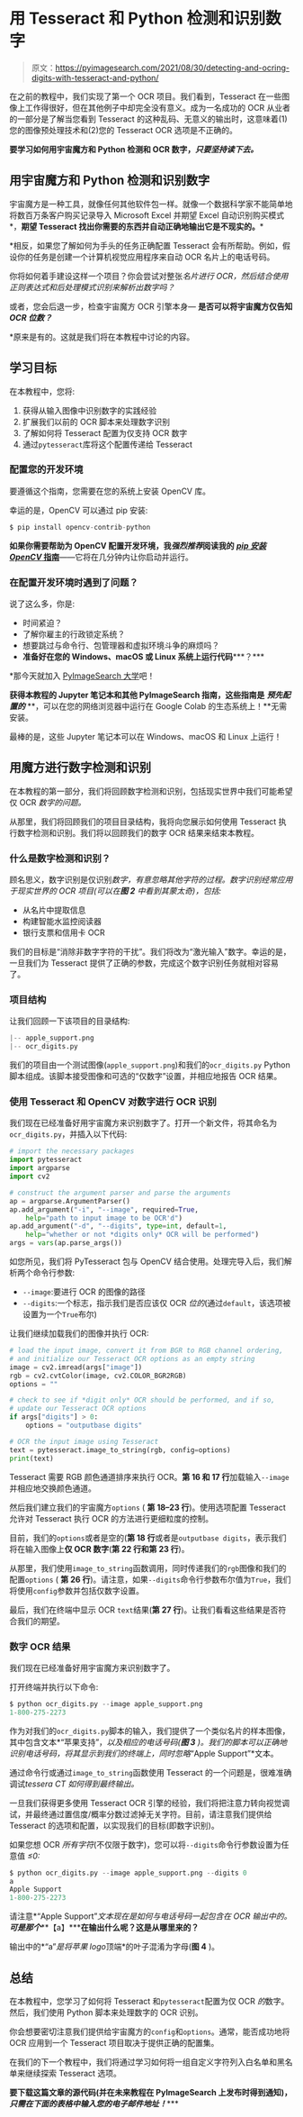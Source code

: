 # 用 Tesseract 和 Python 检测和识别数字

> 原文：<https://pyimagesearch.com/2021/08/30/detecting-and-ocring-digits-with-tesseract-and-python/>

在之前的教程中，我们实现了第一个 OCR 项目。我们看到，Tesseract 在一些图像上工作得很好，但在其他例子中却完全没有意义。成为一名成功的 OCR 从业者的一部分是了解当您看到 Tesseract 的这种乱码、无意义的输出时，这意味着(1)您的图像预处理技术和(2)您的 Tesseract OCR 选项是不正确的。

****要学习如何用宇宙魔方和 Python 检测和 OCR 数字，*只要坚持读下去。*****

## **用宇宙魔方和 Python 检测和识别数字**

宇宙魔方是一种工具，就像任何其他软件包一样。就像一个数据科学家不能简单地将数百万条客户购买记录导入 Microsoft Excel 并期望 Excel 自动识别购买模式*，**期望 Tesseract 找出你需要的东西并自动正确地输出它是不现实的。***

 *相反，如果您了解如何为手头的任务正确配置 Tesseract 会有所帮助。例如，假设你的任务是创建一个计算机视觉应用程序来自动 OCR 名片上的电话号码。

你将如何着手建设这样一个项目？你会尝试对整张*名片进行 OCR，然后结合使用正则表达式和后处理模式识别来解析出数字吗？*

或者，您会后退一步，检查宇宙魔方 OCR 引擎本身— **是否可以将宇宙魔方仅告知*****OCR 位数？***

 *原来是有的。这就是我们将在本教程中讨论的内容。

## **学习目标**

在本教程中，您将:

1.  获得从输入图像中识别数字的实践经验
2.  扩展我们以前的 OCR 脚本来处理数字识别
3.  了解如何将 Tesseract 配置为仅支持 OCR 数字
4.  通过`pytesseract`库将这个配置传递给 Tesseract

### **配置您的开发环境**

要遵循这个指南，您需要在您的系统上安装 OpenCV 库。

幸运的是，OpenCV 可以通过 pip 安装:

```py
$ pip install opencv-contrib-python
```

**如果你需要帮助为 OpenCV 配置开发环境，我*强烈推荐*阅读我的** [***pip 安装 OpenCV* 指南**](https://pyimagesearch.com/2018/09/19/pip-install-opencv/)——它将在几分钟内让你启动并运行。

### **在配置开发环境时遇到了问题？**

说了这么多，你是:

*   时间紧迫？
*   了解你雇主的行政锁定系统？
*   想要跳过与命令行、包管理器和虚拟环境斗争的麻烦吗？
*   **准备好在您的 Windows、macOS 或 Linux 系统上运行代码*****？***

 *那今天就加入 [PyImageSearch 大学](https://pyimagesearch.com/pyimagesearch-university/)吧！

**获得本教程的 Jupyter 笔记本和其他 PyImageSearch 指南，这些指南是** ***预先配置的*** **，可以在您的网络浏览器中运行在 Google Colab 的生态系统上！**无需安装。

最棒的是，这些 Jupyter 笔记本可以在 Windows、macOS 和 Linux 上运行！

## **用魔方进行数字检测和识别**

在本教程的第一部分，我们将回顾数字检测和识别，包括现实世界中我们可能希望仅 OCR *数字的问题。*

从那里，我们将回顾我们的项目目录结构，我将向您展示如何使用 Tesseract 执行数字检测和识别。我们将以回顾我们的数字 OCR 结果来结束本教程。

### 什么是数字检测和识别？

顾名思义，数字识别是仅识别*数字，有意忽略其他字符的过程。数字识别经常应用于现实世界的 OCR 项目(可以在**图** **2** 中看到其蒙太奇)，包括:*

*   从名片中提取信息
*   构建智能水监控阅读器
*   银行支票和信用卡 OCR

我们的目标是“消除非数字字符的干扰”。我们将改为“激光输入”数字。幸运的是，一旦我们为 Tesseract 提供了正确的参数，完成这个数字识别任务就相对容易了。

### **项目结构**

让我们回顾一下该项目的目录结构:

```py
|-- apple_support.png
|-- ocr_digits.py
```

我们的项目由一个测试图像(`apple_support.png`)和我们的`ocr_digits.py` Python 脚本组成。该脚本接受图像和可选的“仅数字”设置，并相应地报告 OCR 结果。

### **使用 Tesseract 和 OpenCV 对数字进行 OCR 识别**

我们现在已经准备好用宇宙魔方来识别数字了。打开一个新文件，将其命名为`ocr_digits.py`，并插入以下代码:

```py
# import the necessary packages
import pytesseract
import argparse
import cv2

# construct the argument parser and parse the arguments
ap = argparse.ArgumentParser()
ap.add_argument("-i", "--image", required=True,
	help="path to input image to be OCR'd")
ap.add_argument("-d", "--digits", type=int, default=1,
	help="whether or not *digits only* OCR will be performed")
args = vars(ap.parse_args())
```

如您所见，我们将 PyTesseract 包与 OpenCV 结合使用。处理完导入后，我们解析两个命令行参数:

*   `--image`:要进行 OCR 的图像的路径
*   `--digits`:一个标志，指示我们是否应该仅 OCR *位的*(通过`default`，该选项被设置为一个`True`布尔)

让我们继续加载我们的图像并执行 OCR:

```py
# load the input image, convert it from BGR to RGB channel ordering,
# and initialize our Tesseract OCR options as an empty string
image = cv2.imread(args["image"])
rgb = cv2.cvtColor(image, cv2.COLOR_BGR2RGB)
options = ""

# check to see if *digit only* OCR should be performed, and if so,
# update our Tesseract OCR options
if args["digits"] > 0:
	options = "outputbase digits"

# OCR the input image using Tesseract
text = pytesseract.image_to_string(rgb, config=options)
print(text)
```

Tesseract 需要 RGB 颜色通道排序来执行 OCR。**第 16 和 17 行**加载输入`--image`并相应地交换颜色通道。

然后我们建立我们的宇宙魔方`options` ( **第 18–23 行**)。使用选项配置 Tesseract 允许对 Tesseract 执行 OCR 的方法进行更细粒度的控制。

目前，我们的`options`或者是空的(**第 18 行**或者是`outputbase digits`，表示我们将在输入图像上**仅 OCR 数字**(**第 22 行和第 23 行**)。

从那里，我们使用`image_to_string`函数调用，同时传递我们的`rgb`图像和我们的配置`options` ( **第 26 行**)。请注意，如果`--digits`命令行参数布尔值为`True`，我们将使用`config`参数并包括仅数字设置。

最后，我们在终端中显示 OCR `text`结果(**第 27 行**)。让我们看看这些结果是否符合我们的期望。

### **数字 OCR 结果**

我们现在已经准备好用宇宙魔方来识别数字了。

打开终端并执行以下命令:

```py
$ python ocr_digits.py --image apple_support.png
1-800-275-2273
```

作为对我们的`ocr_digits.py`脚本的输入，我们提供了一个类似名片的样本图像，其中包含文本*“苹果支持”，*以及相应的电话号码(**图 3** )。我们的脚本可以正确地识别电话号码，将其显示到我们的终端上，同时忽略*“Apple Support”*文本。

通过命令行或通过`image_to_string`函数使用 Tesseract 的一个问题是，很难准确调试*tessera CT 如何得到最终输出。*

一旦我们获得更多使用 Tesseract OCR 引擎的经验，我们将把注意力转向视觉调试，并最终通过置信度/概率分数过滤掉无关字符。目前，请注意我们提供给 Tesseract 的选项和配置，以实现我们的目标(即数字识别)。

如果您想 OCR *所有字符*(不仅限于数字)，您可以将`--digits`命令行参数设置为任意值 *≤0:*

```py
$ python ocr_digits.py --image apple_support.png --digits 0
a
Apple Support
1-800-275-2273
```

请注意*“Apple Support”*文本现在是如何与电话号码一起包含在 OCR 输出中的。**可是那个*****【a】*****在输出什么呢？这是从哪里来的？**

输出中的*“a”*是将苹果 logo*顶端*的叶子混淆为字母(**图 4** )。

## **总结**

在本教程中，您学习了如何将 Tesseract 和`pytesseract`配置为仅 OCR *的*数字。然后，我们使用 Python 脚本来处理数字的 OCR 识别。

你会想要密切注意我们提供给宇宙魔方的`config`和`options`。通常，能否成功地将 OCR 应用到一个 Tesseract 项目取决于提供正确的配置集。

在我们的下一个教程中，我们将通过学习如何将一组自定义字符列入白名单和黑名单来继续探索 Tesseract 选项。

**要下载这篇文章的源代码(并在未来教程在 PyImageSearch 上发布时得到通知)，*只需在下面的表格中输入您的电子邮件地址！******